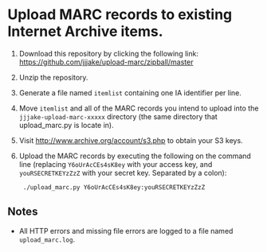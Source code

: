 # Upload MARC records to existing Internet Archive items.

1. Download this repository by clicking the following link: https://github.com/jjjake/upload-marc/zipball/master
2. Unzip the repository.
1. Generate a file named `itemlist` containing one IA identifier per line.
2. Move `itemlist` and all of the MARC records you intend to upload into the `jjjake-upload-marc-xxxxx` directory
(the same directory that upload_marc.py is locate in).
3. Visit http://www.archive.org/account/s3.php to obtain your S3 keys.
4. Upload the MARC records by executing the following on the command line (replacing
`Y6oUrAcCEs4sK8ey` with your access key, and `youRSECRETKEYzZzZ` with your secret key.
Separated by a colon):      

        ./upload_marc.py Y6oUrAcCEs4sK8ey:youRSECRETKEYzZzZ     

## Notes
* All HTTP errors and missing file errors are logged to a file named `upload_marc.log`.
